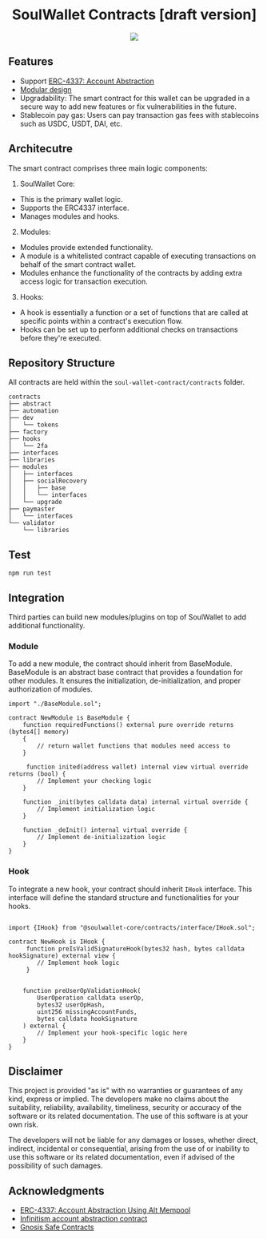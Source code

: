 <div align="center">
  <h1 align="center">SoulWallet Contracts [draft version]</h1>  
</div>

<div align="center">
<img src="https://github.com/SoulWallet/soul-wallet-contract/assets/1399563/8678c33d-2e86-4cd8-99b3-4a856e8ee60e">
</div>

## Features

- Support [ERC-4337: Account Abstraction](https://eips.ethereum.org/EIPS/eip-4337)
- [Modular design ](https://hackmd.io/3gbndH7tSl2J1EbNePJ3Yg)
- Upgradability: The smart contract for this wallet can be upgraded in a secure way to add new features or fix vulnerabilities in the future.
- Stablecoin pay gas: Users can pay transaction gas fees with stablecoins such as USDC, USDT, DAI, etc.

## Architecutre

The smart contract comprises three main logic components:

1. SoulWallet Core:

- This is the primary wallet logic.
- Supports the ERC4337 interface.
- Manages modules and hooks.

2. Modules:

- Modules provide extended functionality.
- A module is a whitelisted contract capable of executing transactions on behalf of the smart contract wallet.
- Modules enhance the functionality of the contracts by adding extra access logic for transaction execution.

3. Hooks:

- A hook is essentially a function or a set of functions that are called at specific points within a contract's execution flow.
- Hooks can be set up to perform additional checks on transactions before they're executed.

## Repository Structure

All contracts are held within the `soul-wallet-contract/contracts` folder.

```
contracts
├── abstract
├── automation
├── dev
│   └── tokens
├── factory
├── hooks
│   └── 2fa
├── interfaces
├── libraries
├── modules
│   ├── interfaces
│   ├── socialRecovery
│   │   ├── base
│   │   └── interfaces
│   └── upgrade
├── paymaster
│   └── interfaces
└── validator
    └── libraries
```

## Test

```shell
npm run test
```

## Integration

Third parties can build new modules/plugins on top of SoulWallet to add additional functionality.

### Module

To add a new module, the contract should inherit from BaseModule. BaseModule is an abstract base contract that provides a foundation for other modules. It ensures the initialization, de-initialization, and proper authorization of modules.

```solidity
import "./BaseModule.sol";

contract NewModule is BaseModule {
    function requiredFunctions() external pure override returns (bytes4[] memory)
    {
        // return wallet functions that modules need access to
    }

     function inited(address wallet) internal view virtual override returns (bool) {
        // Implement your checking logic
    }

    function _init(bytes calldata data) internal virtual override {
        // Implement initialization logic
    }

    function _deInit() internal virtual override {
        // Implement de-initialization logic
    }
}

```

### Hook

To integrate a new hook, your contract should inherit `IHook` interface. This interface will define the standard structure and functionalities for your hooks.

```solidity

import {IHook} from "@soulwallet-core/contracts/interface/IHook.sol";

contract NewHook is IHook {
     function preIsValidSignatureHook(bytes32 hash, bytes calldata hookSignature) external view {
        // Implement hook logic
     }


    function preUserOpValidationHook(
        UserOperation calldata userOp,
        bytes32 userOpHash,
        uint256 missingAccountFunds,
        bytes calldata hookSignature
    ) external {
        // Implement your hook-specific logic here
    }
}
```

## Disclaimer

This project is provided "as is" with no warranties or guarantees of any kind, express or implied. The developers make no claims about the suitability, reliability, availability, timeliness, security or accuracy of the software or its related documentation. The use of this software is at your own risk.

The developers will not be liable for any damages or losses, whether direct, indirect, incidental or consequential, arising from the use of or inability to use this software or its related documentation, even if advised of the possibility of such damages.

## Acknowledgments

- <a href='https://eips.ethereum.org/EIPS/eip-4337'>ERC-4337: Account Abstraction Using Alt Mempool</a>
- <a href='https://github.com/eth-infinitism/account-abstraction'>Infinitism account abstraction contract</a>
- <a href='https://github.com/safe-global/safe-contracts'>Gnosis Safe Contracts</a>
